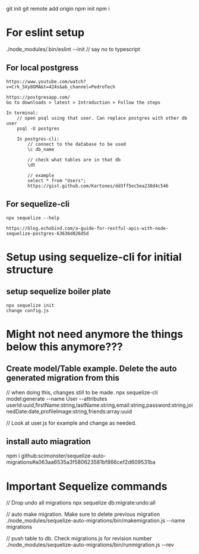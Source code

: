 git init
git remote add origin
npm init
npm i

# For eslint setup
./node_modules/.bin/eslint --init          // say no to typescript

## For local postgress
    https://www.youtube.com/watch?v=Crk_5Xy8GMA&t=424s&ab_channel=PedroTech

    https://postgresapp.com/ 
    Go to downloads > latest > Introduction > Follow the steps

    In terminal:
        // open psql using that user. Can replace postgres with other db user
        psql -U postgres                   

        In postgres-cli:
            // connect to the database to be used
            \c db_name

            // check what tables are in that db
            \dt

            // example
            select * from "Users";
            https://gist.github.com/Kartones/dd3ff5ec5ea238d4c546

## For sequelize-cli 
    npx sequelize --help

    https://blog.echobind.com/a-guide-for-restful-apis-with-node-sequelize-postgres-63636d026d5d


# Setup using sequelize-cli for initial structure
## setup sequelize boiler plate
    npx sequelize init
    change config.js






# Might not need anymore the things below this anymore???
## Create model/Table example. Delete the auto generated migration from this
// when doing this, changes still to be made.
npx sequelize-cli model:generate --name User --attributes userId:uuid,firstName:string,lastName:string,email:string,password:string,joinedDate:date,profileImage:string,friends:array:uuid

// Look at user.js for example and change as needed.

## install auto miagration
npm i github:scimonster/sequelize-auto-migrations#a063aa6535a3f580623581bf866cef2d609531ba

# Important Sequelize commands

// Drop undo all migrations
npx sequelize db:migrate:undo:all

// auto make migration. Make sure to delete previous migration
./node_modules/sequelize-auto-migrations/bin/makemigration.js --name migrations

// push table to db. Check migrations.js for revision number
./node_modules/sequelize-auto-migrations/bin/runmigration.js --rev <revNum>